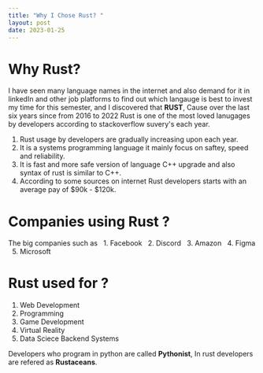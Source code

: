 ```yaml
---
title: "Why I Chose Rust? "
layout: post
date: 2023-01-25
---
```

# Why Rust?
I have seen many language names in the internet and also demand for it in linkedIn and other job platforms to find out which langauge is best to invest my time for this semester, and I discovered that **RUST**, Cause over the last six years since from 2016 to 2022 Rust is one of the most loved lanugages by developers according to stackoverflow suvery's each year.

1. Rust usage by developers are gradually increasing upon each year.
2. It is a systems programming language it mainly focus on saftey, speed and reliability.
3. It is fast and more safe version of language C++ upgrade and also syntax of rust is similar to C++.
4. According to some sources on internet Rust developers starts with an average pay of $90k - $120k.

# Companies using Rust ?
  The big companies such as 
  &nbsp; 1. Facebook
  &nbsp; 2. Discord
  &nbsp; 3. Amazon
  &nbsp; 4. Figma
  &nbsp; 5. Microsoft 
  
# Rust used for ?
1. Web Development
2. Programming
3. Game Development
4. Virtual Reality
5. Data Sciece Backend Systems


Developers who program in python are called **Pythonist**, In rust developers are refered as **Rustaceans**.




